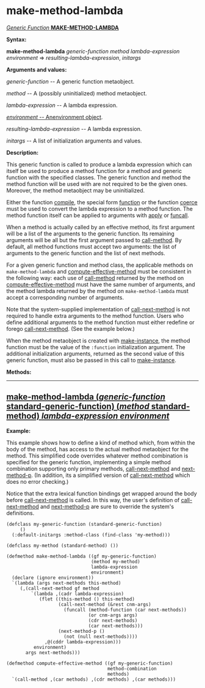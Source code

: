 make-method-lambda
==================

[*Generic Function* **MAKE-METHOD-LAMBDA**]()

**Syntax:**

**make-method-lambda** *generic-function* *method* *lambda-expression* *environment* => *resulting-lambda-expression*, *initargs*

**Arguments and values:**

*generic-function* -- A generic function metaobject.

*method* -- A (possibly uninitialized) method metaobject.

*lambda-expression* -- A lambda expression.

[*environment* -- An]()[environment object](http://www.lispworks.com/documentation/HyperSpec/Body/03_aad.htm).

*resulting-lambda-expression* -- A lambda expression.

*initargs* -- A list of initialization arguments and values.

**Description:**

This generic function is called to produce a lambda expression which can itself be used to produce a method function for a method and generic function with the specified classes. The generic function and method the method function will be used with are not required to be the given ones. Moreover, the method metaobject may be uninitialized.

Either the function [compile](http://www.lispworks.com/documentation/HyperSpec/Body/f_cmp.htm#compile), the special form [function](http://www.lispworks.com/documentation/HyperSpec/Body/s_fn.htm) or the function [coerce](http://www.lispworks.com/documentation/HyperSpec/Body/f_coerce.htm#coerce) must be used to convert the lambda expression to a method function. The method function itself can be applied to arguments with [apply](http://www.lispworks.com/documentation/HyperSpec/Body/f_apply.htm#apply) or [funcall](http://www.lispworks.com/documentation/HyperSpec/Body/f_funcal.htm#funcall).

When a method is actually called by an effective method, its first argument will be a list of the arguments to the generic function. Its remaining arguments will be all but the first argument passed to [call-method](http://www.lispworks.com/documentation/HyperSpec/Body/m_call_m.htm#call-method). By default, all method functions must accept two arguments: the list of arguments to the generic function and the list of next methods.

For a given generic function and method class, the applicable methods on `make-method-lambda` and [compute-effective-method](compute-effective-method.md) must be consistent in the following way: each use of [call-method](http://www.lispworks.com/documentation/HyperSpec/Body/m_call_m.htm#call-method) returned by the method on [compute-effective-method](compute-effective-method.md) must have the same number of arguments, and the method lambda returned by the method on `make-method-lambda` must accept a corresponding number of arguments.

Note that the system-supplied implementation of [call-next-method](http://www.lispworks.com/documentation/HyperSpec/Body/f_call_n.htm#call-next-method) is not required to handle extra arguments to the method function. Users who define additional arguments to the method function must either redefine or forego [call-next-method](http://www.lispworks.com/documentation/HyperSpec/Body/f_call_n.htm#call-next-method). (See the example below.)

When the method metaobject is created with [make-instance](make-instance.md), the method function must be the value of the `:function` initialization argument. The additional initialization arguments, returned as the second value of this generic function, must also be passed in this call to [make-instance](make-instance.md).

**Methods:**

  -------------------------------------------------------------------------------------------------------------------------------------------------------------------------------------------------------
  [**make-method-lambda** (*generic-function* standard-generic-function) (*method* standard-method) *lambda-expression* *environment*](make-method-lambda-standard-generic-function-standard-method.md)
  -------------------------------------------------------------------------------------------------------------------------------------------------------------------------------------------------------

**Example:**

This example shows how to define a kind of method which, from within the body of the method, has access to the actual method metaobject for the method. This simplified code overrides whatever method combination is specified for the generic function, implementing a simple method combination supporting only primary methods, [call-next-method](http://www.lispworks.com/documentation/HyperSpec/Body/f_call_n.htm#call-next-method) and [next-method-p](http://www.lispworks.com/documentation/HyperSpec/Body/f_next_m.htm#next-method-p). (In addition, its a simplified version of [call-next-method](http://www.lispworks.com/documentation/HyperSpec/Body/f_call_n.htm#call-next-method) which does no error checking.)

Notice that the extra lexical function bindings get wrapped around the body before [call-next-method](http://www.lispworks.com/documentation/HyperSpec/Body/f_call_n.htm#call-next-method) is called. In this way, the user's definition of [call-next-method](http://www.lispworks.com/documentation/HyperSpec/Body/f_call_n.htm#call-next-method) and [next-method-p](http://www.lispworks.com/documentation/HyperSpec/Body/f_next_m.htm#next-method-p) are sure to override the system's definitions.

    (defclass my-generic-function (standard-generic-function)
         ()
      (:default-initargs :method-class (find-class 'my-method)))

    (defclass my-method (standard-method) ())

    (defmethod make-method-lambda ((gf my-generic-function)
                                   (method my-method)
                                   lambda-expression
                                   environment)
      (declare (ignore environment))
      `(lambda (args next-methods this-method)
         (,(call-next-method gf method
             `(lambda ,(cadr lambda-expression)
                (flet ((this-method () this-method)
                       (call-next-method (&rest cnm-args)
                         (funcall (method-function (car next-methods))
                                  (or cnm-args args)
                                  (cdr next-methods)
                                  (car next-methods)))
                       (next-method-p ()
                         (not (null next-methods))))
                  ,@(cddr lambda-expression)))
              environment)
           args next-methods)))

    (defmethod compute-effective-method ((gf my-generic-function)
                                         method-combination
                                         methods)
      `(call-method ,(car methods) ,(cdr methods) ,(car methods)))
